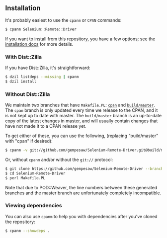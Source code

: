 ## Installation

It's probably easiest to use the `cpanm` or `CPAN` commands:

```bash
$ cpanm Selenium::Remote::Driver
```

If you want to install from this repository, you have a few options;
see the [installation docs][] for more details.

[installation docs]: /install.md

### With Dist::Zilla

If you have Dist::Zilla, it's straightforward:

```bash
$ dzil listdeps --missing | cpanm
$ dzil install
```

### Without Dist::Zilla

We maintain two branches that have `Makefile.PL`:
[`cpan`][cpan-branch] and [`build/master`][bm-branch]. The `cpan`
branch is only updated every time we release to the CPAN, and it is
not kept up to date with master. The `build/master` branch is an
up-to-date copy of the latest changes in master, and will usually
contain changes that have not made it to a CPAN release yet.

To get either of these, you can use the following, (replacing
"build/master" with "cpan" if desired):

```bash
$ cpanm -v git://github.com/gempesaw/Selenium-Remote-Driver.git@build/master
```

Or, without `cpanm` and/or without the `git://` protocol:

```bash
$ git clone https://github.com/gempesaw/Selenium-Remote-Driver --branch build/master --single-branch --depth 1
$ cd Selenium-Remote-Driver
$ perl Makefile.PL
```

Note that due to POD::Weaver, the line numbers between these generated
branches and the master branch are unfortunately completely
incompatible.

[cpan-branch]: https://github.com/gempesaw/Selenium-Remote-Driver/tree/cpan
[bm-branch]: https://github.com/gempesaw/Selenium-Remote-Driver/tree/build/master

### Viewing dependencies

You can also use `cpanm` to help you with dependencies after you've
cloned the repository:

```bash
$ cpanm --showdeps .
```
